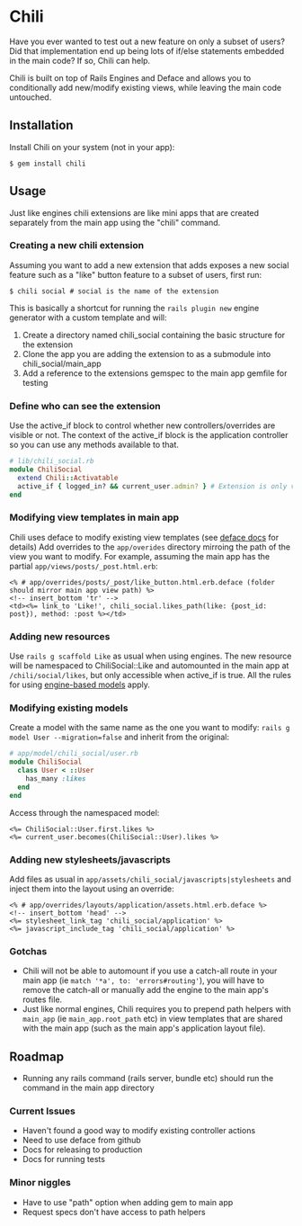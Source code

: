 # Chili

Have you ever wanted to test out a new feature on only a subset of users?
Did that implementation end up being lots of if/else statements embedded in the main code?
If so, Chili can help.

Chili is built on top of Rails Engines and Deface and allows you to conditionally add new/modify existing views,
while leaving the main code untouched.

## Installation

Install Chili on your system (not in your app):

    $ gem install chili

## Usage

Just like engines chili extensions are like mini apps that are created separately from the main app using the "chili" command.

### Creating a new chili extension

Assuming you want to add a new extension that adds exposes a new social feature such as a "like" button feature to a subset of users, first run:

    $ chili social # social is the name of the extension

This is basically a shortcut for running the `rails plugin new` engine generator with a custom template and will:

1. Create a directory named chili_social containing the basic structure for the extension
2. Clone the app you are adding the extension to as a submodule into chili_social/main_app
3. Add a reference to the extensions gemspec to the main app gemfile for testing

### Define who can see the extension

Use the active_if block to control whether new controllers/overrides are visible or not.
The context of the active_if block is the application controller so you can use any methods available to that.

```ruby
# lib/chili_social.rb
module ChiliSocial
  extend Chili::Activatable
  active_if { logged_in? && current_user.admin? } # Extension is only visible to logged in admin users
end
```

### Modifying view templates in main app

Chili uses deface to modify existing view templates (see [deface docs](https://github.com/railsdog/deface#using-the-deface-dsl-deface-files) for details)
Add overrides to the `app/overides` directory mirroing the path of the view you want to modify.
For example, assuming the main app has the partial `app/views/posts/_post.html.erb`:

```erb
<% # app/overrides/posts/_post/like_button.html.erb.deface (folder should mirror main app view path) %>
<!-- insert_bottom 'tr' -->
<td><%= link_to 'Like!', chili_social.likes_path(like: {post_id: post}), method: :post %></td>
```

### Adding new resources

Use `rails g scaffold Like` as usual when using engines. The new resource will be namespaced to ChiliSocial::Like
and automounted in the main app at `/chili/social/likes`, but only accessible when active_if is true.
All the rules for using [engine-based models](http://railscasts.com/episodes/277-mountable-engines?view=asciicast) apply.

### Modifying existing models

Create a model with the same name as the one you want to modify: `rails g model User --migration=false`
and inherit from the original:

```ruby
# app/model/chili_social/user.rb
module ChiliSocial
  class User < ::User
    has_many :likes
  end
end
```

Access through the namespaced model:

```erb
<%= ChiliSocial::User.first.likes %>
<%= current_user.becomes(ChiliSocial::User).likes %>
```

### Adding new stylesheets/javascripts

Add files as usual in `app/assets/chili_social/javascripts|stylesheets` and inject them into the layout using an override:

```erb
<% # app/overrides/layouts/application/assets.html.erb.deface %>
<!-- insert_bottom 'head' -->
<%= stylesheet_link_tag 'chili_social/application' %>
<%= javascript_include_tag 'chili_social/application' %>
```

### Gotchas

- Chili will not be able to automount if you use a catch-all route in your main app (ie `match '*a', to: 'errors#routing'`), you will have to remove the catch-all or manually add the engine to the main app's routes file.
- Just like normal engines, Chili requires you to prepend path helpers with `main_app` (ie `main_app.root_path` etc) in view templates that are shared with the main app (such as the main app's application layout file).

## Roadmap

- Running any rails command (rails server, bundle etc) should run the command in the main app directory

### Current Issues

- Haven't found a good way to modify existing controller actions
- Need to use deface from github
- Docs for releasing to production
- Docs for running tests

### Minor niggles

- Have to use "path" option when adding gem to main app
- Request specs don't have access to path helpers
